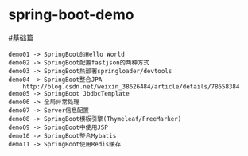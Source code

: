 # spring-boot-demo
#基础篇

	demo01 -> SpringBoot的Hello World
	demo02 -> SpringBoot配置fastjson的两种方式
	demo03 -> SpringBoot热部署springloader/devtools
	demo04 -> SpringBoot整合JPA
		http://blog.csdn.net/weixin_38626484/article/details/78658384
	demo05 -> SpringBoot JbdbcTemplate
	demo06 -> 全局异常处理
	demo07 -> Server信息配置
	demo08 -> SpringBoot模板引擎(Thymeleaf/FreeMarker)
	demo09 -> SpringBoot中使用JSP
	demo10 -> SpringBoot整合Mybatis
	demo11 -> SpringBoot使用Redis缓存
	
	
	
	
	


